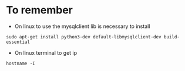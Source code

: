 # To remember

 - On linux to use the mysqlclient lib is necessary to install
```commandline
sudo apt-get install python3-dev default-libmysqlclient-dev build-essential
```

 - On linux terminal to get ip
```commandline
hostname -I
```
